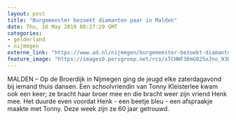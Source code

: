 ```yaml
---
layout: post
title: "Burgemeester bezoekt diamanten paar in Malden"
date: Thu, 16 May 2019 08:27:29 GMT
categories: 
- gelderland 
- nijmegen 
externe_link: "https://www.ad.nl/nijmegen/burgemeester-bezoekt-diamanten-paar-in-malden~a9aa0118/"
feature_image: "https://images0.persgroep.net/rcs/xTCHWF36mG025xJno_93BGVMhfM/diocontent/148497323/_fitwidth/400/?appId=21791a8992982cd8da851550a453bd7f&quality=0.7"
---
```


MALDEN – Op de Broerdijk in Nijmegen ging de jeugd elke zaterdagavond bij iemand thuis dansen. Een schoolvriendin van Tonny Kleisterlee kwam ook een keer; ze bracht haar broer mee en die bracht weer zijn vriend Henk mee. Het duurde even voordat Henk - een beetje bleu - een afspraakje maakte met Tonny. Deze week zijn ze 60 jaar getrouwd.
